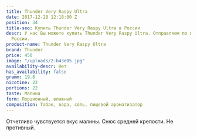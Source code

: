 ```yaml
---
title: Thunder Very Raspy Ultra
date: 2017-12-28 12:18:00 Z
position: 34
title-seo: Купить Thunder Very Raspy Ultra в России
descr: У нас Вы можете купить Thunder Very Raspy Ultra. Отправляем по всей территории
  России.
product-name: Thunder Very Raspy Ultra
brand: Thunder
price: 450
image: "/uploads/2-b43e05.jpg"
availability-descr: Нет
has_availability: false
gramm: 19.8
nicotine: 22
portions: 22
taste: Малина
form: Порционный, влажный
composition: Табак, вода, соль, пищевой ароматизатор
---
```


Отчетливо чувствуется вкус малины. Снюс средней крепости. Не противный.